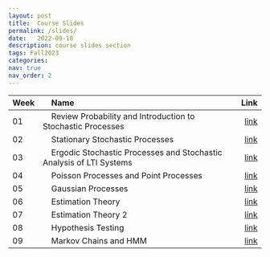 ```yaml
---
layout: post
title:  Course Slides
permalink: /slides/
date:   2022-09-18
description: course slides section
tags: Fall2023
categories:
nav: true
nav_order: 2
---
```

| Week | &nbsp; &nbsp; Name                                                        | Link                                                                                     |
| :---- | :--------------------------------------------------------------------- | -----------------------------------------------------------------------------------------------------: |
| 01   | &nbsp; &nbsp; Review Probability and Introduction to Stochastic Processes &nbsp; &nbsp; | <a href='/assets/Fall2023/pdf/slides/Fall-2022-SP_Week_01_Review_Probability_Intro_SP_v2.pdf'>link</a> |
| 02   | &nbsp; &nbsp; Stationary Stochastic Processes &nbsp; &nbsp; | <a href='/assets/Fall2023/pdf/slides/Fall-2022-SP_Week_02_SSS_WSS_v3.pdf'>link</a> |
| 03   | &nbsp; &nbsp; Ergodic Stochastic Processes and Stochastic Analysis of LTI Systems &nbsp; &nbsp; | <a href='/assets/Fall2023/pdf/slides/Fall-2022-SP_Week_03_ESP_SLTI_PS_v2_3.pdf'>link</a> |
| 04   | &nbsp; &nbsp; Poisson Processes and Point Processes &nbsp; &nbsp; | <a href='/assets/Fall2023/pdf/slides/Fall-2022-SP-Week_04_PP_PP_v2.pdf'>link</a> |
| 05   | &nbsp; &nbsp; Gaussian Processes &nbsp; &nbsp; | <a href='/assets/Fall2023/pdf/slides/Fall-2022-SP_GP_Week05_v2.pdf'>link</a> |
| 06   | &nbsp; &nbsp; Estimation Theory &nbsp; &nbsp; | <a href='/assets/Fall2023/pdf/slides/Fall-2022_SP_ET_Week06_v2.pdf'>link</a> |
| 07   | &nbsp; &nbsp; Estimation Theory 2 &nbsp; &nbsp; | <a href='/assets/Fall2023/pdf/slides/Fall-2022_SP_ET_Week07_v2.pdf'>link</a> |
| 08   | &nbsp; &nbsp; Hypothesis Testing &nbsp; &nbsp; | <a href='/assets/Fall2023/pdf/slides/Fall-2022_SP_HT_Week08_v2.pptx.pdf'>link</a> |
| 09   | &nbsp; &nbsp; Markov Chains and HMM &nbsp; &nbsp; | <a href='/assets/Fall2023/pdf/slides/Fall-2022-MC-HMM-Week09-v2.pdf'>link</a> |
